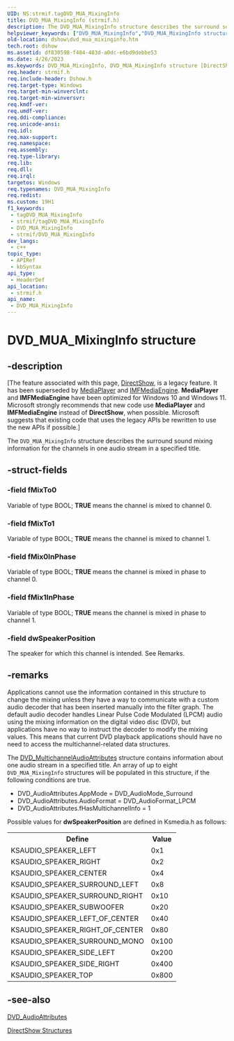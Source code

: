 ```yaml
---
UID: NS:strmif.tagDVD_MUA_MixingInfo
title: DVD_MUA_MixingInfo (strmif.h)
description: The DVD_MUA_MixingInfo structure describes the surround sound mixing information for the channels in one audio stream in a specified title.
helpviewer_keywords: ["DVD_MUA_MixingInfo","DVD_MUA_MixingInfo structure [DirectShow]","DVD_MUA_MixingInfoStructure","dshow.dvd_mua_mixinginfo","strmif/DVD_MUA_MixingInfo"]
old-location: dshow\dvd_mua_mixinginfo.htm
tech.root: dshow
ms.assetid: df830598-f484-483d-a0dc-e6bd9debbe53
ms.date: 4/26/2023
ms.keywords: DVD_MUA_MixingInfo, DVD_MUA_MixingInfo structure [DirectShow], DVD_MUA_MixingInfoStructure, dshow.dvd_mua_mixinginfo, strmif/DVD_MUA_MixingInfo
req.header: strmif.h
req.include-header: Dshow.h
req.target-type: Windows
req.target-min-winverclnt: 
req.target-min-winversvr: 
req.kmdf-ver: 
req.umdf-ver: 
req.ddi-compliance: 
req.unicode-ansi: 
req.idl: 
req.max-support: 
req.namespace: 
req.assembly: 
req.type-library: 
req.lib: 
req.dll: 
req.irql: 
targetos: Windows
req.typenames: DVD_MUA_MixingInfo
req.redist: 
ms.custom: 19H1
f1_keywords:
 - tagDVD_MUA_MixingInfo
 - strmif/tagDVD_MUA_MixingInfo
 - DVD_MUA_MixingInfo
 - strmif/DVD_MUA_MixingInfo
dev_langs:
 - c++
topic_type:
 - APIRef
 - kbSyntax
api_type:
 - HeaderDef
api_location:
 - strmif.h
api_name:
 - DVD_MUA_MixingInfo
---
```


# DVD_MUA_MixingInfo structure


## -description

\[The feature associated with this page, [DirectShow](/windows/win32/directshow/directshow), is a legacy feature. It has been superseded by [MediaPlayer](/uwp/api/Windows.Media.Playback.MediaPlayer) and [IMFMediaEngine](/windows/win32/api/mfmediaengine/nn-mfmediaengine-imfmediaengine). **MediaPlayer** and **IMFMediaEngine** have been optimized for Windows 10 and Windows 11. Microsoft strongly recommends that new code use **MediaPlayer** and **IMFMediaEngine** instead of **DirectShow**, when possible. Microsoft suggests that existing code that uses the legacy APIs be rewritten to use the new APIs if possible.\]

The <code>DVD_MUA_MixingInfo</code> structure describes the surround sound mixing information for the channels in one audio stream in a specified title.

## -struct-fields

### -field fMixTo0

Variable of type BOOL; <b>TRUE</b> means the channel is mixed to channel 0.

### -field fMixTo1

Variable of type BOOL; <b>TRUE</b> means the channel is mixed to channel 1.

### -field fMix0InPhase

Variable of type BOOL; <b>TRUE</b> means the channel is mixed in phase to channel 0.

### -field fMix1InPhase

Variable of type BOOL; <b>TRUE</b> means the channel is mixed in phase to channel 1.

### -field dwSpeakerPosition

The speaker for which this channel is intended. See Remarks.

## -remarks

Applications cannot use the information contained in this structure to change the mixing unless they have a way to communicate with a custom audio decoder that has been inserted manually into the filter graph. The default audio decoder handles Linear Pulse Code Modulated (LPCM) audio using the mixing information on the digital video disc (DVD), but applications have no way to instruct the decoder to modify the mixing values. This means that current DVD playback applications should have no need to access the multichannel-related data structures.

The [DVD_MultichannelAudioAttributes](/windows/desktop/api/strmif/ns-strmif-dvd_multichannelaudioattributes) structure contains information about one audio stream in a specified title. An array of up to eight <code>DVD_MUA_MixingInfo</code> structures will be populated in this structure, if the following conditions are true.

<ul>
<li>DVD_AudioAttributes.AppMode = DVD_AudioMode_Surround</li>
<li>DVD_AudioAttributes.AudioFormat = DVD_AudioFormat_LPCM</li>
<li>DVD_AudioAttributes.fHasMultichannelInfo = 1</li>
</ul>
Possible values for <b>dwSpeakerPosition</b> are defined in Ksmedia.h as follows:

<table>
<tr>
<th>Define
            </th>
<th>Value
            </th>
</tr>
<tr>
<td>KSAUDIO_SPEAKER_LEFT</td>
<td>0x1</td>
</tr>
<tr>
<td>KSAUDIO_SPEAKER_RIGHT</td>
<td>0x2</td>
</tr>
<tr>
<td>KSAUDIO_SPEAKER_CENTER</td>
<td>0x4</td>
</tr>
<tr>
<td>KSAUDIO_SPEAKER_SURROUND_LEFT</td>
<td>0x8</td>
</tr>
<tr>
<td>KSAUDIO_SPEAKER_SURROUND_RIGHT</td>
<td>0x10</td>
</tr>
<tr>
<td>KSAUDIO_SPEAKER_SUBWOOFER</td>
<td>0x20</td>
</tr>
<tr>
<td>KSAUDIO_SPEAKER_LEFT_OF_CENTER</td>
<td>0x40</td>
</tr>
<tr>
<td>KSAUDIO_SPEAKER_RIGHT_OF_CENTER</td>
<td>0x80</td>
</tr>
<tr>
<td>KSAUDIO_SPEAKER_SURROUND_MONO</td>
<td>0x100</td>
</tr>
<tr>
<td>KSAUDIO_SPEAKER_SIDE_LEFT</td>
<td>0x200</td>
</tr>
<tr>
<td>KSAUDIO_SPEAKER_SIDE_RIGHT</td>
<td>0x400</td>
</tr>
<tr>
<td>KSAUDIO_SPEAKER_TOP</td>
<td>0x800</td>
</tr>
</table>

## -see-also

[DVD_AudioAttributes](/windows/desktop/api/strmif/ns-strmif-dvd_audioattributes)



<a href="/windows/desktop/DirectShow/directshow-structures">DirectShow Structures</a>